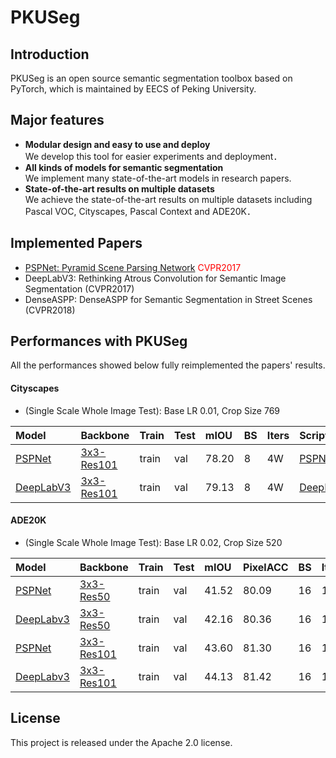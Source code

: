 # PKUSeg

## Introduction


PKUSeg is an open source semantic segmentation toolbox based on PyTorch, which is maintained 
by EECS of Peking University.


## Major features

- **Modular design and easy to use and deploy**  
   We develop this tool for easier experiments and deployment．
- **All kinds of models for semantic segmentation**  
   We implement many state-of-the-art models in research papers.
- **State-of-the-art results on multiple datasets**  
   We achieve the state-of-the-art results on multiple datasets including Pascal VOC, Cityscapes, Pascal Context
   and ADE20K．

## Implemented Papers
- [PSPNet: Pyramid Scene Parsing Network](https://arxiv.org/pdf/1612.01105.pdf) <font color='red'>CVPR2017</font>
- DeepLabV3: Rethinking Atrous Convolution for Semantic Image Segmentation (CVPR2017)
- DenseASPP: DenseASPP for Semantic Segmentation in Street Scenes (CVPR2018)

## Performances with PKUSeg
All the performances showed below fully reimplemented the papers' results.

#### Cityscapes
- (Single Scale Whole Image Test): Base LR 0.01, Crop Size 769

| Model | Backbone | Train | Test | mIOU | BS | Iters | Scripts |
|:--------|:---------|:------|:------|:------|:------|:------|:------|
| [PSPNet]() | [3x3-Res101]() | train | val | 78.20 | 8 | 4W | [PSPNet]() |
| [DeepLabV3]() | [3x3-Res101]() | train | val | 79.13 | 8 | 4W | [DeepLabV3]() |

#### ADE20K
- (Single Scale Whole Image Test): Base LR 0.02, Crop Size 520

| Model | Backbone | Train | Test | mIOU | PixelACC | BS | Iters | Scripts |
|:--------|:---------|:------|:------|:------|:------|:------|:------|:------|
| [PSPNet]() | [3x3-Res50]() | train | val | 41.52 | 80.09 | 16 | 15W | [PSPNet]() |
| [DeepLabv3]() | [3x3-Res50]() | train | val | 42.16 | 80.36 | 16 | 15W | [DeepLabV3]() |
| [PSPNet]() | [3x3-Res101]() | train | val | 43.60 | 81.30 | 16 | 15W | [PSPNet]() |
| [DeepLabv3]() | [3x3-Res101]() | train | val | 44.13 | 81.42 | 16 | 15W | [DeepLabV3]() |


## License

This project is released under the Apache 2.0 license.
